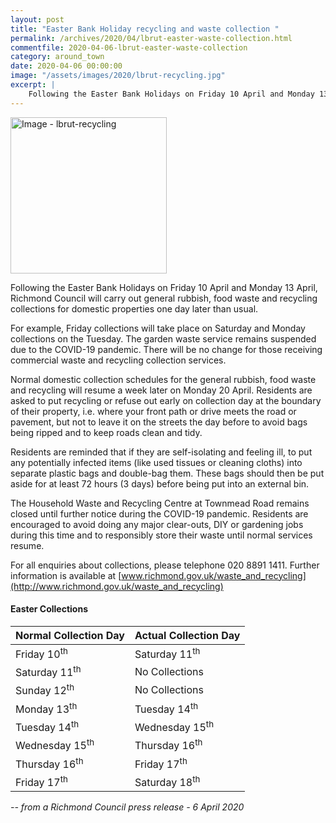 ```yaml
---
layout: post
title: "Easter Bank Holiday recycling and waste collection "
permalink: /archives/2020/04/lbrut-easter-waste-collection.html
commentfile: 2020-04-06-lbrut-easter-waste-collection
category: around_town
date: 2020-04-06 00:00:00
image: "/assets/images/2020/lbrut-recycling.jpg"
excerpt: |
    Following the Easter Bank Holidays on Friday 10 April and Monday 13 April, Richmond Council will carry out general rubbish, food waste and recycling collections for domestic properties one day later than usual.
---
```

<a href="/assets/images/2020/lbrut-recycling.jpg" title="Click for a larger image"><img src="/assets/images/2020/lbrut-recycling-thumb.jpg" width="250" alt="Image - lbrut-recycling"  class="photo right"/></a>

Following the Easter Bank Holidays on Friday 10 April and Monday 13 April, Richmond Council will carry out general rubbish, food waste and recycling collections for domestic properties one day later than usual.

For example, Friday collections will take place on Saturday and Monday collections on the Tuesday. The garden waste service remains suspended due to the COVID-19 pandemic. There will be no change for those receiving commercial waste and recycling collection services.

Normal domestic collection schedules for the general rubbish, food waste and recycling will resume a week later on Monday 20 April. Residents are asked to put recycling or refuse out early on collection day at the boundary of their property, i.e. where your front path or drive meets the road or pavement, but not to leave it on the streets the day before to avoid bags being ripped and to keep roads clean and tidy.

Residents are reminded that if they are self-isolating and feeling ill, to put any potentially infected items (like used tissues or cleaning cloths) into separate plastic bags and double-bag them. These bags should then be put aside for at least 72 hours (3 days) before being put into an external bin.

The Household Waste and Recycling Centre at Townmead Road remains closed until further notice during the COVID-19 pandemic. Residents are encouraged to avoid doing any major clear-outs, DIY or gardening jobs during this time and to responsibly store their waste until normal services resume.

For all enquiries about collections, please telephone 020 8891 1411. Further information is available at [www.richmond.gov.uk/waste_and_recycling](http://www.richmond.gov.uk/waste_and_recycling)

#### Easter Collections

| Normal Collection Day     | Actual Collection Day     |
| ------------------------- | ------------------------- |
| Friday 10<sup>th</sup>    | Saturday 11<sup>th</sup>  |
| Saturday 11<sup>th</sup>  | No Collections            |
| Sunday 12<sup>th</sup>    | No Collections            |
| Monday 13<sup>th</sup>    | Tuesday 14<sup>th</sup>   |
| Tuesday 14<sup>th</sup>   | Wednesday 15<sup>th</sup> |
| Wednesday 15<sup>th</sup> | Thursday 16<sup>th</sup>  |
| Thursday 16<sup>th</sup>  | Friday 17<sup>th</sup>    |
| Friday 17<sup>th</sup>    | Saturday 18<sup>th</sup>  |



<cite>-- from a Richmond Council press release - 6 April 2020</cite>
